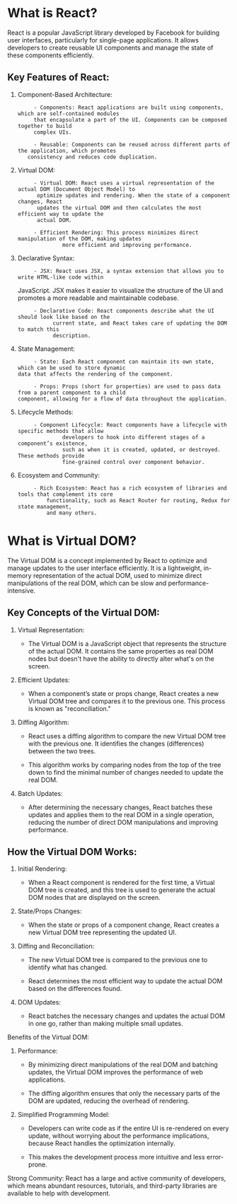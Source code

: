 # What is React?

React is a popular JavaScript library developed by Facebook for building user interfaces, 
particularly for single-page applications. It allows developers to create reusable UI 
components and manage the state of these components efficiently.

## Key Features of React:

1. Component-Based Architecture:

            - Components: React applications are built using components, which are self-contained modules 
            that encapsulate a part of the UI. Components can be composed together to build 
            complex UIs.

            - Reusable: Components can be reused across different parts of the application, which promotes 
          consistency and reduces code duplication.

2. Virtual DOM:

            - Virtual DOM: React uses a virtual representation of the actual DOM (Document Object Model) to 
             optimize updates and rendering. When the state of a component changes, React 
             updates the virtual DOM and then calculates the most efficient way to update the 
             actual DOM.

            - Efficient Rendering: This process minimizes direct manipulation of the DOM, making updates 
                     more efficient and improving performance.

3. Declarative Syntax:

            - JSX: React uses JSX, a syntax extension that allows you to write HTML-like code within 
     JavaScript. JSX makes it easier to visualize the structure of the UI and promotes a 
     more readable and maintainable codebase.

            - Declarative Code: React components describe what the UI should look like based on the 
                  current state, and React takes care of updating the DOM to match this 
                  description.

4. State Management:

            - State: Each React component can maintain its own state, which can be used to store dynamic 
       data that affects the rendering of the component.

            - Props: Props (short for properties) are used to pass data from a parent component to a child 
       component, allowing for a flow of data throughout the application.

5. Lifecycle Methods:

            - Component Lifecycle: React components have a lifecycle with specific methods that allow 
                     developers to hook into different stages of a component’s existence, 
                     such as when it is created, updated, or destroyed. These methods provide 
                     fine-grained control over component behavior.

6. Ecosystem and Community:

            - Rich Ecosystem: React has a rich ecosystem of libraries and tools that complement its core 
                functionality, such as React Router for routing, Redux for state management, 
                and many others.


# What is Virtual DOM?

The Virtual DOM is a concept implemented by React to optimize and manage updates to the user 
interface efficiently. It is a lightweight, in-memory representation of the actual DOM, used 
to minimize direct manipulations of the real DOM, which can be slow and performance-intensive.

## Key Concepts of the Virtual DOM:

1. Virtual Representation:

    - The Virtual DOM is a JavaScript object that represents the structure of the actual DOM. 
      It contains the same properties as real DOM nodes but doesn't have the ability to 
      directly alter what's on the screen.

2. Efficient Updates:

    - When a component’s state or props change, React creates a new Virtual DOM tree and 
      compares it to the previous one. This process is known as "reconciliation."

3. Diffing Algorithm:

    - React uses a diffing algorithm to compare the new Virtual DOM tree with the previous 
      one. It identifies the changes (differences) between the two trees.

    - This algorithm works by comparing nodes from the top of the tree down to find the 
      minimal number of changes needed to update the real DOM.

4. Batch Updates:

    - After determining the necessary changes, React batches these updates and applies them 
      to the real DOM in a single operation, reducing the number of direct DOM manipulations 
      and improving performance.

## How the Virtual DOM Works:

1. Initial Rendering:

    - When a React component is rendered for the first time, a Virtual DOM tree is created, 
      and this tree is used to generate the actual DOM nodes that are displayed on the screen.

2. State/Props Changes:

    - When the state or props of a component change, React creates a new Virtual DOM tree 
      representing the updated UI.

3. Diffing and Reconciliation:

    - The new Virtual DOM tree is compared to the previous one to identify what has changed.

    - React determines the most efficient way to update the actual DOM based on the 
      differences found.

4. DOM Updates:

    - React batches the necessary changes and updates the actual DOM in one go, rather than 
      making multiple small updates.

Benefits of the Virtual DOM:

1. Performance:

    - By minimizing direct manipulations of the real DOM and batching updates, the Virtual DOM 
      improves the performance of web applications.

    - The diffing algorithm ensures that only the necessary parts of the DOM are updated, reducing 
      the overhead of rendering.

2. Simplified Programming Model:

    - Developers can write code as if the entire UI is re-rendered on every update, without 
      worrying about the performance implications, because React handles the optimization 
      internally.

    - This makes the development process more intuitive and less error-prone.

Strong Community: React has a large and active community of developers, which means abundant 
                  resources, tutorials, and third-party libraries are available to help with 
                  development.
